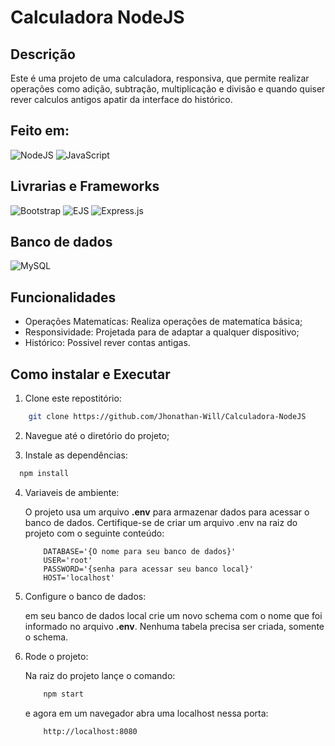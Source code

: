 # Calculadora NodeJS

## Descrição

Este é uma projeto de uma calculadora, responsiva, que permite realizar operações como adição, subtração, multiplicação e divisão e quando quiser rever calculos antigos apatir da interface do histórico.

## Feito em:
![NodeJS](https://img.shields.io/badge/node.js-6DA55F?style=for-the-badge&logo=node.js&logoColor=white)
![JavaScript](https://img.shields.io/badge/javascript-%23323330.svg?style=for-the-badge&logo=javascript&logoColor=%23F7DF1E)

## Livrarias e Frameworks
![Bootstrap](https://img.shields.io/badge/bootstrap-%238511FA.svg?style=for-the-badge&logo=bootstrap&logoColor=white)
![EJS](https://img.shields.io/badge/ejs-%23B4CA65.svg?style=for-the-badge&logo=ejs&logoColor=black)
![Express.js](https://img.shields.io/badge/express.js-%23404d59.svg?style=for-the-badge&logo=express&logoColor=%2361DAFB)

## Banco de dados
![MySQL](https://img.shields.io/badge/mysql-4479A1.svg?style=for-the-badge&logo=mysql&logoColor=white)

## Funcionalidades

- Operações Matematícas: Realiza operações de matematíca básica;
- Responsividade: Projetada para de adaptar a qualquer dispositivo;
- Histórico: Possivel rever contas antigas.

## Como instalar e Executar

1. Clone este repostitório:
```bash
    git clone https://github.com/Jhonathan-Will/Calculadora-NodeJS
```

2. Navegue até o diretório do projeto;

3. Instale as dependências: 
```bash
  npm install
```

4. Variaveis de ambiente:

    O projeto usa um arquivo **.env** para armazenar dados para acessar o banco de dados. Certifique-se de criar um arquivo .env na raiz do projeto com o seguinte conteúdo:
    
    ```env
        DATABASE='{O nome para seu banco de dados}'
        USER='root'
        PASSWORD='{senha para acessar seu banco local}'
        HOST='localhost'
    ```
5. Configure o banco de dados:

    em seu banco de dados local crie um novo schema com o nome que foi informado no arquivo **.env**. Nenhuma tabela precisa ser criada, somente o schema.

6. Rode o projeto:

    Na raiz do projeto lançe o comando: 

    ```bash
        npm start
    ```

    e agora em um navegador abra uma localhost nessa porta: 

    ```bash
        http://localhost:8080
    ```
    
